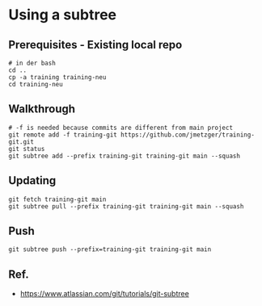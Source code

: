 # Using a subtree 

## Prerequisites - Existing local repo 

```
# in der bash 
cd .. 
cp -a training training-neu 
cd training-neu
```


## Walkthrough

```
# -f is needed because commits are different from main project 
git remote add -f training-git https://github.com/jmetzger/training-git.git
git status 
git subtree add --prefix training-git training-git main --squash
```

## Updating 

```
git fetch training-git main
git subtree pull --prefix training-git training-git main --squash
```

## Push 

```
git subtree push --prefix=training-git training-git main
```


## Ref. 

  * https://www.atlassian.com/git/tutorials/git-subtree
